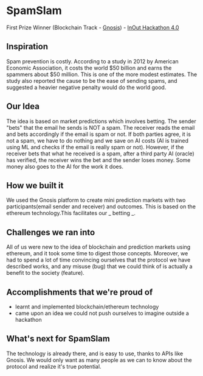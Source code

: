 # SpamSlam

First Prize Winner (Blockchain Track - [Gnosis](https://gnosis.pm/)) - [InOut Hackathon 4.0](https://hackinout.co/)

## Inspiration

Spam prevention is costly. According to a study in 2012 by American Economic Association, it costs the world $50 billion and earns the spammers about $50 million. This is one of the more modest estimates. The study also reported the cause to be the ease of sending spams, and suggested a heavier negative penalty would do the world good.

## Our Idea

The idea is based on market predictions which involves betting. The sender "bets" that the email he sends is NOT a spam. The receiver reads the email and bets accordingly if the email is spam or not. If both parties agree, it is not a spam, we have to do nothing and we save on AI costs (AI is trained using ML and checks if the email is really spam or not). However, if the receiver bets that what he received is a spam, after a third party AI (oracle) has verified, the receiver wins the bet and the sender loses money. Some money also goes to the AI for the work it does.

## How we built it

We used the Gnosis platform to create mini prediction markets with two participants(email sender and receiver) and outcomes. This is based on the ethereum technology.This facilitates our _ betting _.

## Challenges we ran into

All of us were new to the idea of blockchain and prediction markets using ethereum, and it took some time to digest those concepts. Moreover, we had to spend a lot of time convincing ourselves that the protocol we have described works, and any misuse (bug) that we could think of is actually a benefit to the society (feature).

## Accomplishments that we're proud of

- learnt and implemented blockchain/ethereum technology
- came upon an idea we could not push ourselves to imagine outside a hackathon

## What's next for SpamSlam

The technology is already there, and is easy to use, thanks to APIs like Gnosis. We would only want as many people as we can to know about the protocol and realize it's true potential.

